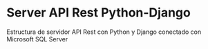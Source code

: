 # Server API Rest Python-Django
Estructura de servidor API Rest con Python y Django conectado con Microsoft SQL Server
